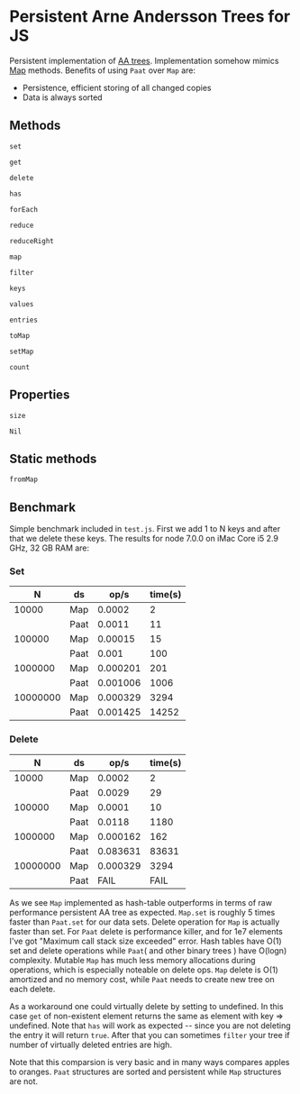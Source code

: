 Persistent Arne Andersson Trees for JS
======================================

Persistent implementation of [AA trees](https://en.wikipedia.org/wiki/AA_tree). Implementation somehow mimics [Map](https://developer.mozilla.org/en-US/docs/Web/JavaScript/Reference/Global_Objects/Map) methods. Benefits of using `Paat` over `Map` are:

* Persistence, efficient storing of all changed copies 
* Data is always sorted

Methods
-------

`set`

`get`

`delete`

`has`

`forEach`

`reduce`

`reduceRight`

`map`

`filter`

`keys`

`values`

`entries`

`toMap`

`setMap`

`count`

Properties
----------

`size`

`Nil`

Static methods
--------------

`fromMap`

Benchmark
---------
Simple benchmark included in `test.js`. First we add 1 to N keys and after that we delete these keys. The results for node 7.0.0 on iMac Core i5 2.9 GHz, 32 GB RAM are:

### Set

N        | ds   |  op/s   | time(s)
---------|------|---------|--------
10000    | Map  | 0.0002  | 2
         | Paat | 0.0011  | 11
100000   | Map  | 0.00015 | 15
         | Paat | 0.001   | 100
1000000  | Map  | 0.000201| 201
         | Paat | 0.001006| 1006
10000000 | Map  | 0.000329| 3294
         | Paat | 0.001425| 14252

### Delete

N        | ds   | op/s    | time(s)
---------|------|---------|--------
10000    | Map  | 0.0002  | 2
         | Paat | 0.0029  | 29
100000   | Map  | 0.0001  | 10
         | Paat | 0.0118  | 1180
1000000  | Map  | 0.000162| 162
         | Paat | 0.083631| 83631
10000000 | Map  | 0.000329| 3294
         | Paat | FAIL    | FAIL

As we see `Map` implemented as hash-table outperforms in terms of raw performance persistent AA tree as expected. `Map.set` is roughly 5 times faster than `Paat.set` for our data sets. Delete operation for `Map` is actually faster than set. For `Paat` delete is performance killer, and for 1e7 elements I've got "Maximum call stack size exceeded" error. Hash tables have O(1) set and delete operations while `Paat`( and other binary trees ) have O(logn) complexity. Mutable `Map` has much less memory allocations during operations, which is especially noteable on delete ops. `Map` delete is O(1) amortized and no memory cost, while `Paat` needs to create new tree on each delete.

As a workaround one could virtually delete by setting to undefined. In this case `get` of non-existent element returns the same as element with key => undefined. Note that `has` will work as expected -- since you are not deleting the entry it will return `true`. After that you can sometimes `filter` your tree if number of virtually deleted entries are high.

Note that this comparsion is very basic and in many ways compares apples to oranges. `Paat` structures are sorted and persistent while `Map` structures are not.

